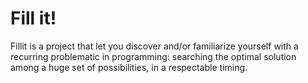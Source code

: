 # Fill it!
Fillit is a project that let you discover and/or familiarize yourself with a recurring problematic in programming: searching the optimal solution among a huge set of possibilities, in a respectable timing.
